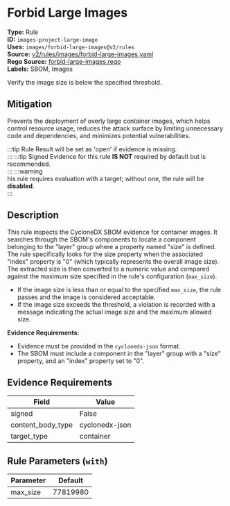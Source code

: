 # Forbid Large Images  
**Type:** Rule  
**ID:** `images-project-large-image`  
**Uses:** `images/forbid-large-images@v2/rules`  
**Source:** [v2/rules/images/forbid-large-images.yaml](https://github.com/scribe-public/sample-policies/v2/rules/images/forbid-large-images.yaml)  
**Rego Source:** [forbid-large-images.rego](https://github.com/scribe-public/sample-policies/v2/rules/images/forbid-large-images.rego)  
**Labels:** SBOM, Images  

Verify the image size is below the specified threshold.


## Mitigation  
Prevents the deployment of overly large container images, which helps control resource usage, reduces the attack surface by limiting unnecessary code and dependencies, and minimizes potential vulnerabilities.


:::tip 
Rule Result will be set as 'open' if evidence is missing.  
::: 
:::tip 
Signed Evidence for this rule **IS NOT** required by default but is recommended.  
::: 
:::warning  
his rule requires evaluation with a target; without one, the rule will be **disabled**.  
::: 

## Description  
This rule inspects the CycloneDX SBOM evidence for container images. It searches through the SBOM's components
to locate a component belonging to the "layer" group where a property named "size" is defined. The rule specifically
looks for the size property when the associated "index" property is "0" (which typically represents the overall image size).
The extracted size is then converted to a numeric value and compared against the maximum size specified in the rule's configuration (`max_size`).

- If the image size is less than or equal to the specified `max_size`, the rule passes and the image is considered acceptable.
- If the image size exceeds the threshold, a violation is recorded with a message indicating the actual image size and the maximum allowed size.

**Evidence Requirements:**

- Evidence must be provided in the `cyclonedx-json` format.
- The SBOM must include a component in the "layer" group with a "size" property, and an "index" property set to "0".


## Evidence Requirements  
| Field | Value |
|-------|-------|
| signed | False |
| content_body_type | cyclonedx-json |
| target_type | container |

## Rule Parameters (`with`)  
| Parameter | Default |
|-----------|---------|
| max_size | 77819980 |
